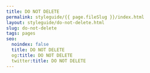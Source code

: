```yaml
---
title: DO NOT DELETE
permalink: styleguide/{{ page.fileSlug }}/index.html
layout: styleguide/do-not-delete.html
slug: do-not-delete
tags: pages
seo:
  noindex: false
  title: DO NOT DELETE
  og:title: DO NOT DELETE
  twitter:title: DO NOT DELETE
---
```



